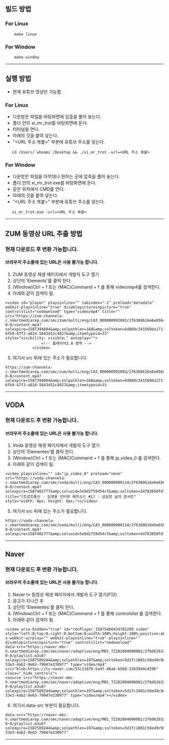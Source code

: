 ## 빌드 방법
### For Linux
```
    make linux
```
### For Window
```
    make window
```
---
## 실행 방법
* 현재 유튜브 영상만 가능함.
### For Linux
* 다운받은 파일을 바탕화면에 압출을 풀어 놓는다.
* 폴더 안의 xi_mr_trot를 바탕화면에 둔다.
* 터미널을 연다.
* 아래의 것을 붙여 넣는다.
* "<URL 주소 복붙>" 부분에 유튜브 주소를 넣는다. 
```
   cd /Users/`whoami`/Desktop && ./xi_mr_trot -url=<URL 주소 복붙>
```
### For Window
* 다운받은 파일을 아무데나 원하는 곳에 압축을 풀어 놓는다.
* 폴더 안의 xi_mr_trot.exe를 바탕화면에 둔다.
* 같은 위치에서 CMD를 연다.
* 아래의 것을 붙여 넣는다.
* "<URL 주소 복붙>" 부분에 유튜브 주소를 넣는다. 
```
   xi_mr_trot.exe -url=<URL 주소 복붙>
```
---
## ZUM 동영상 URL 추출 방법
### 현재 다운로드 후 변환 가능합니다.
#### 브라우저 주소줄에 있는 URL은 사용 불가능 합니다.
1. ZUM 동영상 재생 페이지에서 개발자 도구 열기
2. 상단의 'Elements'를 클릭 한다.
3. (Window)Ctrl + f 또는 (MAC)Command + f 를 통해 video/mp4를 검색한다.
4. 아래와 같이 검색이 됨.
``` 
<video id="player" playsinline="" tabindex="-1" preload="metadata" 
webkit-playsinline="true" disablepictureinpicture="true" 
controlslist="nodownload" type="video/mp4" title="" 
src="https://zum-channela-c.smartmediarep.com/smc/zum/multi/eng/CA3_000000992093/2f6368616e6e656c612f6e766f642f452f57504744303030303031312f323031392f30322f433139303232313039323733385f323030305f7433332e6d7034/0-0-0/content.mp4?solexpire=1587394894&amp;solpathlen=168&amp;soltoken=6d869c341569da171fab0d9562df8c82&amp;soltokenrule=c29sZXhwaXJlfHNvbHBhdGhsZW58c29sdXVpZA==&amp;soluriver=2&amp;soluuid=2213069d-6fb9-47f3-a824-5843452c4827&amp;itemtypeid=33" 
style="visibility: visible;" autoplay="">
                <!-- 플레이어2.0 영역 -->
            </video> 
```
5. 여기서 src 뒤에 있는 주소가 필요합니다.
```
https://zum-channela-c.smartmediarep.com/smc/zum/multi/eng/CA3_000000992093/2f6368616e6e656c612f6e766f642f452f57504744303030303031312f323031392f30322f433139303232313039323733385f323030305f7433332e6d7034/0-0-0/content.mp4?solexpire=1587394894&amp;solpathlen=168&amp;soltoken=6d869c341569da171fab0d9562df8c82&amp;soltokenrule=c29sZXhwaXJlfHNvbHBhdGhsZW58c29sdXVpZA==&amp;soluriver=2&amp;soluuid=2213069d-6fb9-47f3-a824-5843452c4827&amp;itemtypeid=33
```
---
## VODA 
### 현재 다운로드 후 변환 가능합니다.
#### 브라우저 주소줄에 있는 URL은 사용 불가능 합니다.
1. Voda 동영상 재생 페이지에서 개발자 도구 열기
2. 상단의 'Elementes'를 클릭 한다.
3. (Window)Ctrl + f 또는 (MAC)Command + f 를 통해  jp_video_0 를 검색한다.
4. 아래와 같이 검색이 됨.
```
<video playsinline="" id="jp_video_0" preload="none" 
src="https://voda-channela-c.smartmediarep.com/smc/voda/multi/eng/CA3_000000989114/2f6368616e6e656c612f6e766f642f452f57504744303030303031312f323031392f30322f433139303231383039303531345f323030305f7433342e6d7034/0-0-0/content.mp4?solexpire=1587402777&amp;soluuid=5e9d2f59d54cf&amp;soltoken=54783050fd7bf1e7138795a959104f7d&amp;soltokenrule=c29sZXhwaXJlfHNvbHBhdGhsZW58c29sdXVpZA==&amp;soluriver=2&amp;itemtypeid=34" 
title="[트로트통신 - 임영웅 인터뷰 에피소드 #1] - 삼삼한 날의 콘서트" style="width: 0px; height: 0px;"></video>
```
5. 여기서 src 뒤에 있는 주소가 필요합니다.
```
https://voda-channela-c.smartmediarep.com/smc/voda/multi/eng/CA3_000000989114/2f6368616e6e656c612f6e766f642f452f57504744303030303031312f323031392f30322f433139303231383039303531345f323030305f7433342e6d7034/0-0-0/content.mp4?solexpire=1587402777&amp;soluuid=5e9d2f59d54cf&amp;soltoken=54783050fd7bf1e7138795a959104f7d&amp;soltokenrule=c29sZXhwaXJlfHNvbHBhdGhsZW58c29sdXVpZA==&amp;soluriver=2&amp;itemtypeid=34
```
---
## Naver
### 현재 다운로드 후 변환 가능합니다.
#### 브라우저 주소줄에 있는 URL은 사용 불가능 합니다.
1. Naver tv 동영상 재생 페이지에서 개발자 도구 열기(F12)
2. 광고가 지나간 후
3. 상단의 'Elementes'를 클릭 한다.
4. (Window)Ctrl + f 또는 (MAC)Command + f 를 통해 controlslist 를 검색한다.
5. 아래와 같이 검색이 됨.
```
<video aria-hidden="true" id="rmcPlayer_15875460434702209.video" style="left:0;top:0;right:0;bottom:0;width:100%;height:100%;position:absolute;" x-webkit-airplay="" webkit-playsinline="true" playsinline="" disablepictureinpicture="true" controlslist="nodownload" 
data-src="https://naver-mbc-h.smartmediarep.com/smc/naver/adaptive/eng/M01_TZ202004090002/2f6d62632f4174746163682f4d42432f564944454f2f543730303036472f434c49502f636c69705f545a3230323030343039303030325f32303230303430393030303635322e736d696c/0-0-0/playlist.m3u8?solexpire=1587589244&amp;solpathlen=197&amp;soltoken=5d1fc1801c58e49c9d43f2367a57f31e&amp;soltokenrule=c29sZXhwaXJlfHNvbHBhdGhsZW58c29sdXVpZA==&amp;soluriver=2&amp;soluuid=09306eb8-33e3-4ab2-9e63-79047e330977" type="video/mp4" src="blob:https://tv.naver.com/53c21878-5a4f-46a6-b568-33b39d4c4596" class="_hide_controls">
<source src="https://naver-mbc-h.smartmediarep.com/smc/naver/adaptive/eng/M01_TZ202004090002/2f6d62632f4174746163682f4d42432f564944454f2f543730303036472f434c49502f636c69705f545a3230323030343039303030325f32303230303430393030303635322e736d696c/0-0-0/playlist.m3u8?solexpire=1587589244&amp;solpathlen=197&amp;soltoken=5d1fc1801c58e49c9d43f2367a57f31e&amp;soltokenrule=c29sZXhwaXJlfHNvbHBhdGhsZW58c29sdXVpZA==&amp;soluriver=2&amp;soluuid=09306eb8-33e3-4ab2-9e63-79047e330977" type="video/mp4"></video>
```
6. 여기서 data-src 부분이 필요합니다.
```
data-src="https://naver-mbc-h.smartmediarep.com/smc/naver/adaptive/eng/M01_TZ202004090002/2f6d62632f4174746163682f4d42432f564944454f2f543730303036472f434c49502f636c69705f545a3230323030343039303030325f32303230303430393030303635322e736d696c/0-0-0/playlist.m3u8?solexpire=1587589244&amp;solpathlen=197&amp;soltoken=5d1fc1801c58e49c9d43f2367a57f31e&amp;soltokenrule=c29sZXhwaXJlfHNvbHBhdGhsZW58c29sdXVpZA==&amp;soluriver=2&amp;soluuid=09306eb8-33e3-4ab2-9e63-79047e330977"
```
---
